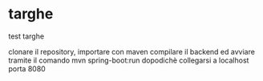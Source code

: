 # targhe
test targhe

clonare il repository, importare con maven compilare il backend ed avviare tramite il comando mvn spring-boot:run dopodichè collegarsi a localhost porta 8080
